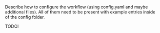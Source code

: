 Describe how to configure the workflow (using config.yaml and maybe additional files).
All of them need to be present with example entries inside of the config folder.

TODO!
